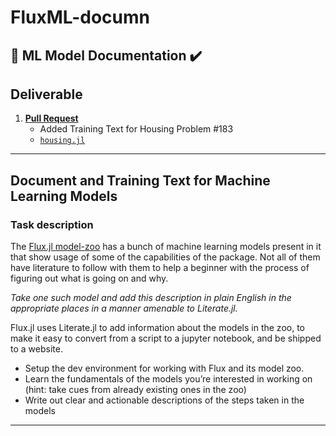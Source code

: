 # FluxML-documn

## 📄  ML Model Documentation ✔️

## Deliverable

1. [**Pull Request**](https://github.com/FluxML/model-zoo/pull/183)
   - Added Training Text for Housing Problem #183
   - [`housing.jl`](./housing.jl)

<hr>

## Document and Training Text for Machine Learning Models

### Task description

The [Flux.jl model-zoo](https://github.com/FluxML/model-zoo) has a bunch of machine learning models present in it that show usage of some of the capabilities of the package. Not all of them have literature to follow with them to help a beginner with the process of figuring out what is going on and why.

*Take one such model and add this description in plain English in the appropriate places in a manner amenable to Literate.jl.* 

Flux.jl uses Literate.jl to add information about the models in the zoo, to make it easy to convert from a script to a jupyter notebook, and be shipped to a website.

- Setup the dev environment for working with Flux and its model zoo.
- Learn the fundamentals of the models you’re interested in working on (hint: take cues from already existing ones in the zoo)
- Write out clear and actionable descriptions of the steps taken in the models

<hr>